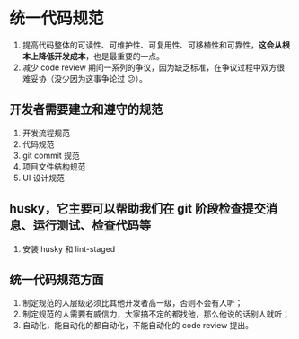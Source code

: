 # 统一代码规范

1. 提高代码整体的可读性、可维护性、可复用性、可移植性和可靠性，**这会从根本上降低开发成本**，也是最重要的一点。
2. 减少 code review 期间一系列的争议，因为缺乏标准，在争议过程中双方很难妥协（没少因为这事争论过 😕）。

## 开发者需要建立和遵守的规范

1. 开发流程规范
2. 代码规范
3. git commit 规范
4. 项目文件结构规范
5. UI 设计规范

## husky，它主要可以帮助我们在 git 阶段检查提交消息、运行测试、检查代码等

1. 安装 husky 和 ​​lint-staged

## 统一代码规范方面

1. 制定规范的人层级必须比其他开发者高一级，否则不会有人听；
2. 制定规范的人需要有威信力，大家搞不定的都找他，那么他说的话别人就听；
3. 自动化，能自动化的都自动化，不能自动化的 code review 提出。

